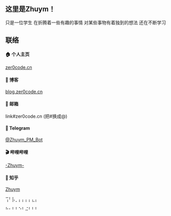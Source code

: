 ## 这里是Zhuym！

只是一位学生
在折腾着一些有趣的事情
对某些事物有着独到的想法
还在不断学习

## 联络
#### 🏠 个人主页
[zer0code.cn](https://zer0code.cn/)

#### 📄 博客
[blog.zer0code.cn](https://blog.zer0code.cn)

#### 📧 邮箱
link#zer0code.cn (把#换成@)
#### 💬 Telegram
[@Zhuym_PM_Bot](https://t.me/Zhuym_PM_bot)

#### 🎬 哔哩哔哩
[-Zhuym-](https://space.bilibili.com/276556775)

#### 🤨 知乎
[Zhuym](https://www.zhihu.com/people/zhuym-83)

⢩⠃⡧⡀⡄⡄⡄⡄⣄⡄

⠓⠂⠃⠃⠑⠃⠬⠃⠃⠃
